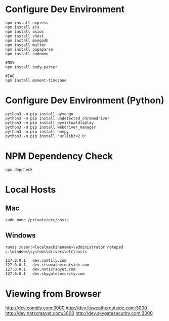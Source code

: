 # Configure Dev Environment
```
npm install express
npm install ejs
npm install axios
npm install vhost
npm install mongodb
npm install multer
npm install papaparse
npm install nodemon

#NSY
npm install body-parser

#IWO
npm install moment-timezone
```
# Configure Dev Environment (Python)
```
python3 -m pip install pymongo
python3 -m pip install undetected_chromedriver
python3 -m pip install pyvirtualdisplay
python3 -m pip install webdriver_manager
python3 -m pip install numpy
python3 -m pip install 'urllib3<2.0'
```

# NPM Dependency Check
```
npx depcheck
```

# Local Hosts
## Mac
`sudo nano /private/etc/hosts`

## Windows
`runas /user:<localmachinename>\administrator notepad c:\windows\systems\drivers\etc\hosts`
```
127.0.0.1   dev.comtily.com
127.0.0.1   dev.itsweatheroutside.com
127.0.0.1   dev.notscrapyet.com
127.0.0.1   dev.skygatesecurity.com
```

# Viewing from Browser
http://dev.comtily.com:3000
http://dev.itsweatheroutside.com:3000
http://dev.notscrapyet.com:3000
http://dev.skygatesecurity.com:3000